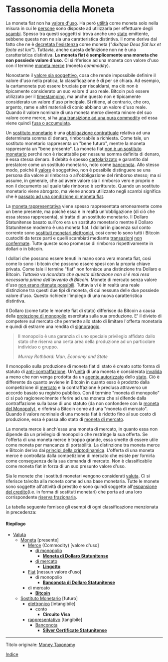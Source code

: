 # Tassonomia della Moneta



La moneta fiat non ha [valore d'uso](https://en.wikipedia.org/wiki/Use_value). Ha però [utilità](ch101-glossary.md#utilità) come moneta solo nella misura in cui le [persone](ch101-glossary.md#persona) sono disposte ad utilizzarla per effettuare degli [scambi](ch101-glossary.md#scambio). Spesso tra questi soggetti si trova anche uno [stato](ch101-glossary.md#stato) emittente, sebbene questa non ne sia una caratteristica distintiva. Il nome deriva dal fatto che ne è [decretata l'esistenza](https://en.wikipedia.org/wiki/Let_there_be_light#Origin_and_etymology) come moneta ("_dixitque Deus fiat lux et facta est lux_"). Tuttavia, anche questa definizione non ne è una caratteristica distintiva. **La moneta fiat è semplicemente una moneta che non possiede valore d'uso.** Ci si riferisce ad una moneta con valore d'uso con il termine [moneta merce](https://it.wikipedia.org/wiki/Moneta_merce) (moneta _commodity_).

Nonostante il [valore sia soggettivo](https://en.wikipedia.org/wiki/Subjective_theory_of_value), cosa che rende impossibile definire il valore d'uso nella pratica, la classificazione è di per sé chiara. Ad esempio, la cartamoneta può essere bruciata per riscaldarsi, ma ciò non è tipicamente considerato un suo valore d'uso reale. Bitcoin può essere utilizzato per il [timestamping](https://en.wikipedia.org/wiki/Trusted_timestamping), ma anche questo non è tipicamente considerato un valore d'uso principale. Si ritiene, al contrario, che oro, argento, rame e altri materiali di conio abbiano un valore d'uso reale. Quando il valore nominale di una moneta merce diventa minore del suo valore come merce, si ha [una transizione ad una pura commodity](https://it.wikipedia.org/wiki/Bol%C3%ADvar_venezuelano#Bolivar_fuerte) ed essa viene quindi [fusa o accumulata](https://it.wikipedia.org/wiki/Legge_di_Gresham).

Un [sostituto monetario](https://wiki.mises.org/wiki/Money_substitutes) è una [obbligazione contrattuale](https://financial-dictionary.thefreedictionary.com/Contractual+Claim) relativa ad una determinata somma di denaro, rimborsabile a richiesta. Come tale, un sostituto monetario rappresenta un "bene futuro", mentre la moneta rappresenta un "bene presente". La moneta fiat [non è un sostituto monetario](ch047-debt-loop-fallacy.md) perché non è riscattabile per nessuna somma definita di denaro, è essa stessa denaro. Il debito è spesso [cartolarizzato](https://it.wikipedia.org/wiki/Cartolarizzazione) e garantito dal prestatore come un sostituto monetario, noto come [banconota](https://it.wikipedia.org/wiki/Banconota). Allo stesso modo, poiché il [valore](ch101-glossary.md#valore) è soggettivo, non è possibile  distinguere se una persona dia valore al rimborso o all'obbligazione del rimborso stesso; ma si assume, in generale, che ad avere valore sia il rimborso vero e proprio e non il documento sul quale tale rimborso è scritturato. Quando un sostituto monetario viene abrogato, ma viene ancora utilizzato negli scambi significa che è [passato ad una condizione di moneta fiat](https://en.wikipedia.org/wiki/Gold_certificate).

La [moneta rappresentativa](https://en.wikipedia.org/wiki/Representative_money) viene spesso rappresentata erroneamente come un bene presente, ma poiché essa è in realtà un'obbligazione (di ciò che essa stessa rappresenta), si tratta di un sostituto monetario. Il Dollaro Statunitense basato sull'oro era un sostituto monetario mentre il Dollaro Statunitense moderno è una moneta fiat. I dollari in giacenza sul conto corrente sono [sostituti monetari elettronici](https://www.investopedia.com/terms/e/electronic-money.asp), così come lo sono tutti i Bitcoin custoditi da terze parti e quelli scambiati mediante [transazioni](ch101-glossary.md#transazione) [non confermate](ch101-glossary.md#non-confermata). Tutte queste sono promesse di rimborso rispettivamente in dollari o in bitcoin.

I dollari che possono essere tenuti in mano sono vera moneta fiat, così come lo sono i bitcoin che possono essere spesi con la propria chiave privata. Come tale il termine "fiat" non fornisce una distinzione tra Dollaro e Bitcoin. *Tuttavia va ricordato che questa distinzione non si è mai resa necessaria prima dell'avvento di Bitcoin*. Monete di mercato senza valore d'uso [non erano ritenute possibili](ch074-regression-fallacy.md). Tuttavia vi è in realtà una reale distinzione tra questi due tipi di moneta, di cui nessuna delle due possiede valore d'uso. Questo richiede l'impiego di una nuova caratteristica distintiva.

Il Dollaro (come tutte le monete fiat di stato) differisce da Bitcoin a causa della [protezione di monopolio](https://mises.org/library/man-economy-and-state-power-and-market/html/pp/1054) esercitata sulla sua produzione. E' il divieto di competere sul mercato che permette allo stato di limitare l'offerta monetaria e quindi di estrarre una rendita di [signoraggio](https://it.wikipedia.org/wiki/Signoraggio).

> Il monopolio è una garanzia di uno speciale privilegio affidato dallo stato che riserva una certa area della produzione ad un particolare individuo o gruppo. 
>
> *Murray Rothbard: Man, Economy and State*

Il monopolio sulla produzione di moneta fiat di stato è creato sotto forma di statuto di [anti-contraffazione](https://en.wikipedia.org/wiki/Counterfeit_money). Un'[unità](ch101-glossary.md#unità) di una moneta è considerata [invalida](ch101-glossary.md#validità) a meno che non venga prodotta da un [agente autorizzato](https://www.moneyfactory.gov/) dello [stato](ch101-glossary.md#stato). Ciò è differente da quanto avviene in Bitcoin in quanto esso è prodotto dalla competizione di [mercato](ch101-glossary.md#mercato) e la contraffazione è preclusa attraverso un accordo basato su registro pubblico. Con il termine "moneta di monopolio" ci si può ragionevolmente riferire ad una moneta che si difende dalla contraffazione sulla base di uno statuto (da non confondere con la [moneta del Monopoly](https://monopoly.fandom.com/wiki/Monopoly_Money)), e riferirsi a Bitcoin come ad una "moneta di mercato". Quando il valore nominale di una moneta fiat è ridotto fino al suo costo di produzione, essa è passa allo stato di [moneta di mercato](https://it.wikipedia.org/wiki/Dollaro_zimbabwese).

La moneta merce è anch'essa una moneta di mercato, in quanto essa non dipende da un privilegio di monopolio che restringe la sua offerta. Se l'offerta di una moneta merce è troppo grande, essa smette di essere utile come moneta per mancanza di portabilità. La distinzione tra moneta merce e Bitcoin deriva dai [principi della criptodinamica](ch027-cryptodynamic-principles.md). L'offerta di una moneta merce è controllata dalla competizione di mercato che esiste per fornirla come conseguenza della sua domanda di mercato. Non è classificabile come moneta fiat in forza di un suo presunto valore d'uso.

Sia le monete che i sostituti monetari vengono considerati [valuta](https://it.wikipedia.org/wiki/Valuta). Ci si riferisce talvolta alla moneta come ad una base monetaria. Tutte le monete sono soggette all'attività di prestito e sono quindi soggette all'[espansione del credito](ch046-credit-expansion-fallacy.md)(i.e. in forma di sostituti monetari) che porta ad una loro corrispondente [riserva frazionaria](ch098-reserve-definition.md).

La tabella seguente fornisce gli esempi di ogni classificazione menzionata in precedenza: 

#### Riepilogo

* [Valuta](https://it.wikipedia.org/wiki/Valuta)
  * [Moneta](https://it.wikipedia.org/wiki/Denaro) [presente]
    * [Merce](https://it.wikipedia.org/wiki/Moneta_merce) (Commodity) [valore d'uso]
      * [di monopolio](https://mises.org/library/man-economy-and-state-power-and-market/html/pp/1054)
        * [**Moneta di Dollaro Statunitense**](https://it.wikipedia.org/wiki/Dollaro_(dollaro_statunitense))
      * [di mercato](https://it.wikipedia.org/wiki/Libero_mercato)
        * [**Lingotto**](https://it.wikipedia.org/wiki/Lingotto)
    * [Fiat](https://it.wikipedia.org/wiki/Moneta_legale) [nessun valore d'uso]
      * di monopolio
      	* [**Banconota di Dollaro Statunitense**](https://it.wikipedia.org/wiki/Banconota_da_1_dollaro_(Stati_Uniti_d%27America)) 
    * di mercato
      * [**Bitcoin**](https://bitcoin.org/bitcoin.pdf)
  * [Sostituto Monetario](https://wiki.mises.org/wiki/Money_substitutes) [futuro]
    * [elettronico](https://www.investopedia.com/terms/e/electronic-money.asp) [intangibile]
      * conto
        * **Circuito Visa**   
    * [rappresentativo](https://en.wikipedia.org/wiki/Representative_money) [tangibile]
      * [Banconota](https://it.wikipedia.org/wiki/Banconota) 
        * [**Silver Certificate Statunitense**](https://en.wikipedia.org/wiki/Silver_certificate_(United_States))


------

Titolo originale: [Money Taxonomy](https://github.com/libbitcoin/libbitcoin-system/wiki/Money-Taxonomy)

[Indice](/README.md)


